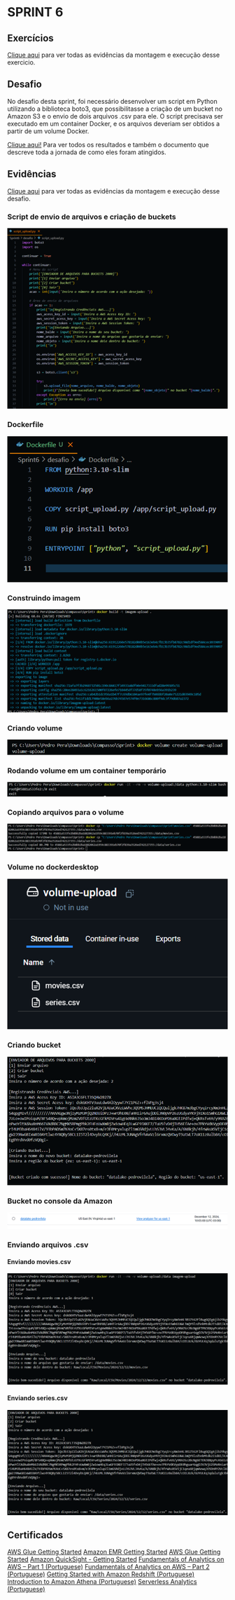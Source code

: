# SPRINT 6

## Exercícios
[Clique aqui](evidencias/exercicio) para ver todas as evidências da montagem e execução desse exercicio.

## Desafio
No desafio desta sprint, foi necessário desenvolver um script em Python utilizando a biblioteca boto3, que possibilitasse a criação de um bucket no Amazon S3 e o envio de dois arquivos .csv para ele. O script precisava ser executado em um container Docker, e os arquivos deveriam ser obtidos a partir de um volume Docker.

[Clique aqui!](desafio) Para ver todos os resultados e também o documento que descreve toda a jornada de como eles foram atingidos.

## Evidências
[Clique aqui](evidencias) para ver todas as evidências da montagem e execução desse desafio.

### Script de envio de arquivos e criação de buckets
![Script de envio de arquivos e criação de buckets](evidencias/desafio/script_envio.png)

### Dockerfile
![Dockerfile](evidencias/desafio/dockerfile.png)

### Construindo imagem
![Construindo imagem](evidencias/desafio/construindo_imagem.png)

### Criando volume
![Criando volume](evidencias/desafio/criando_volume.png)

### Rodando volume em um container temporário
![Rodando volume em um container temporário](evidencias/desafio/abrindo_e_fechando_volume.png)

### Copiando arquivos para o volume
![Copiando arquivos para o volume](evidencias/desafio/copiando_arquivos_para_volume.png)

### Volume no dockerdesktop
![Volume no docker desktop](evidencias/desafio/volume_dockerdesktop.png)

### Criando bucket
![Criando bucket](evidencias/desafio/criando_bucket.png)

### Bucket no console da Amazon
![Bucket no console da Amazon](evidencias/desafio/bucket_s3.png)

### Enviando arquivos .csv

#### Enviando movies.csv
![Enviando movies.csv](evidencias/desafio/envio_csv_filmes.png)
#### Enviando series.csv
![Enviando series.csv](evidencias/desafio/envio_csv_series.png)

## Certificados

[AWS Glue Getting Started](certificados/AWS_Glue_Getting_Started.pdf)
[Amazon EMR Getting Started](certificados/Amazon_EMR_Getting_Started.pdf)
[AWS Glue Getting Started](certificados/Amazon_QuickSight_-_Getting_Started.pdf)
[Amazon QuickSight - Getting Started](certificados/Best_Practices_for_Data_Warehousing_with_Amazon_Redshift_(Portuguese).pdf)
[Fundamentals of Analytics on AWS – Part 1 (Portuguese)](certificados/Fundamentals_of_Analytics_on_AWS_–_Part_1_(Portuguese).pdf)
[Fundamentals of Analytics on AWS – Part 2 (Portuguese)](certificados/Fundamentals_of_Analytics_on_AWS_–_Part_2_(Portuguese).pdf)
[Getting Started with Amazon Redshift (Portuguese)](certificados/Getting_Started_with_Amazon_Redshift_(Portuguese).pdf)
[Introduction to Amazon Athena (Portuguese)](certificados/Introduction_to_Amazon_Athena_(Portuguese).pdf)
[Serverless Analytics (Portuguese)](certificados/Serverless_Analytics_(Portuguese).pdf)

